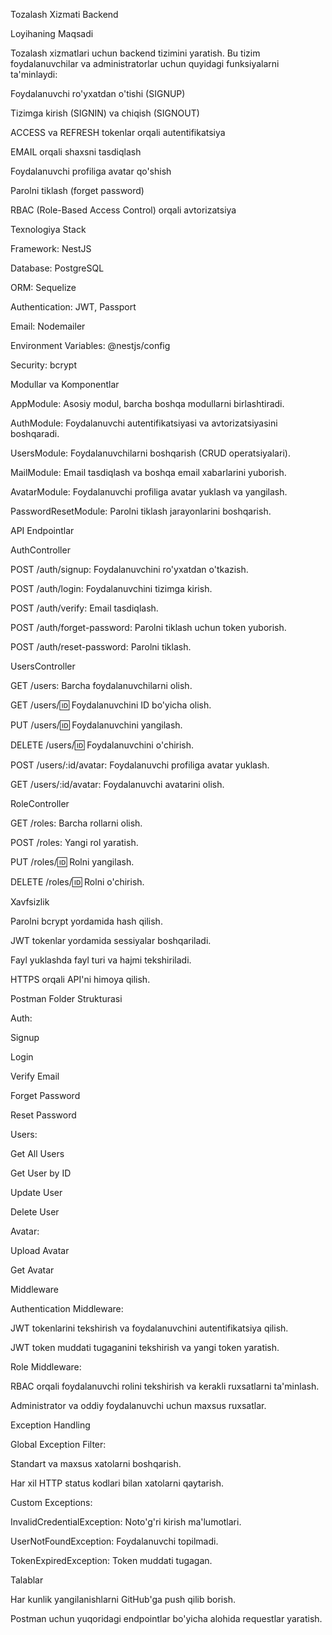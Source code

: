 Tozalash Xizmati Backend

Loyihaning Maqsadi

Tozalash xizmatlari uchun backend tizimini yaratish. Bu tizim foydalanuvchilar va administratorlar uchun quyidagi funksiyalarni ta'minlaydi:

Foydalanuvchi ro'yxatdan o'tishi (SIGNUP)

Tizimga kirish (SIGNIN) va chiqish (SIGNOUT)

ACCESS va REFRESH tokenlar orqali autentifikatsiya

EMAIL orqali shaxsni tasdiqlash

Foydalanuvchi profiliga avatar qo'shish

Parolni tiklash (forget password)

RBAC (Role-Based Access Control) orqali avtorizatsiya

Texnologiya Stack

Framework: NestJS

Database: PostgreSQL

ORM: Sequelize

Authentication: JWT, Passport

Email: Nodemailer

Environment Variables: @nestjs/config

Security: bcrypt

Modullar va Komponentlar

AppModule: Asosiy modul, barcha boshqa modullarni birlashtiradi.

AuthModule: Foydalanuvchi autentifikatsiyasi va avtorizatsiyasini boshqaradi.

UsersModule: Foydalanuvchilarni boshqarish (CRUD operatsiyalari).

MailModule: Email tasdiqlash va boshqa email xabarlarini yuborish.

AvatarModule: Foydalanuvchi profiliga avatar yuklash va yangilash.

PasswordResetModule: Parolni tiklash jarayonlarini boshqarish.

API Endpointlar

AuthController

POST /auth/signup: Foydalanuvchini ro'yxatdan o'tkazish.

POST /auth/login: Foydalanuvchini tizimga kirish.

POST /auth/verify: Email tasdiqlash.

POST /auth/forget-password: Parolni tiklash uchun token yuborish.

POST /auth/reset-password: Parolni tiklash.

UsersController

GET /users: Barcha foydalanuvchilarni olish.

GET /users/:id: Foydalanuvchini ID bo'yicha olish.

PUT /users/:id: Foydalanuvchini yangilash.

DELETE /users/:id: Foydalanuvchini o'chirish.

POST /users/:id/avatar: Foydalanuvchi profiliga avatar yuklash.

GET /users/:id/avatar: Foydalanuvchi avatarini olish.

RoleController

GET /roles: Barcha rollarni olish.

POST /roles: Yangi rol yaratish.

PUT /roles/:id: Rolni yangilash.

DELETE /roles/:id: Rolni o'chirish.

Xavfsizlik

Parolni bcrypt yordamida hash qilish.

JWT tokenlar yordamida sessiyalar boshqariladi.

Fayl yuklashda fayl turi va hajmi tekshiriladi.

HTTPS orqali API'ni himoya qilish.

Postman Folder Strukturasi

Auth:

Signup

Login

Verify Email

Forget Password

Reset Password

Users:

Get All Users

Get User by ID

Update User

Delete User

Avatar:

Upload Avatar

Get Avatar

Middleware

Authentication Middleware:

JWT tokenlarini tekshirish va foydalanuvchini autentifikatsiya qilish.

JWT token muddati tugaganini tekshirish va yangi token yaratish.

Role Middleware:

RBAC orqali foydalanuvchi rolini tekshirish va kerakli ruxsatlarni ta'minlash.

Administrator va oddiy foydalanuvchi uchun maxsus ruxsatlar.

Exception Handling

Global Exception Filter:

Standart va maxsus xatolarni boshqarish.

Har xil HTTP status kodlari bilan xatolarni qaytarish.

Custom Exceptions:

InvalidCredentialException: Noto'g'ri kirish ma'lumotlari.

UserNotFoundException: Foydalanuvchi topilmadi.

TokenExpiredException: Token muddati tugagan.

Talablar

Har kunlik yangilanishlarni GitHub'ga push qilib borish.

Postman uchun yuqoridagi endpointlar bo'yicha alohida requestlar yaratish.


